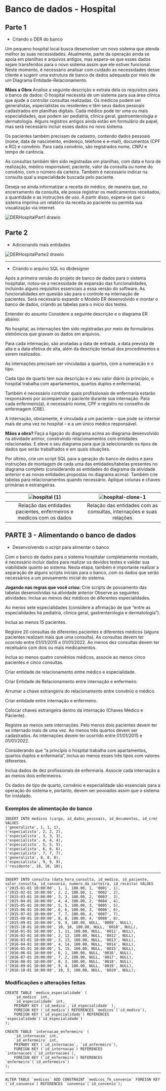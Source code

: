 # Banco de dados - Hospital

## Parte 1
- Criando o DER do banco

Um pequeno hospital local busca desenvolver um novo sistema que atenda melhor às suas necessidades. Atualmente, parte da operação ainda se apoia em planilhas e arquivos antigos, mas espera-se que esses dados sejam transferidos para o novo sistema assim que ele estiver funcional. Neste momento, é necessário analisar com cuidado as necessidades desse cliente e sugerir uma estrutura de banco de dados adequada por meio de um Diagrama Entidade-Relacionamento.

**Mãos a Obra**
Analise a seguinte descrição e extraia dela os requisitos para o banco de dados:
O hospital necessita de um sistema para sua área clínica que ajude a controlar consultas realizadas. Os médicos podem ser generalistas, especialistas ou residentes e têm seus dados pessoais cadastrados em planilhas digitais. Cada médico pode ter uma ou mais especialidades, que podem ser pediatria, clínica geral, gastroenterologia e dermatologia. Alguns registros antigos ainda estão em formulário de papel, mas será necessário incluir esses dados no novo sistema.

Os pacientes também precisam de cadastro, contendo dados pessoais (nome, data de nascimento, endereço, telefone e e-mail), documentos (CPF e RG) e convênio. Para cada convênio, são registrados nome, CNPJ e tempo de carência.

As consultas também têm sido registradas em planilhas, com data e hora de realização, médico responsável, paciente, valor da consulta ou nome do convênio, com o número da carteira. Também é necessário indicar na consulta qual a especialidade buscada pelo paciente.

Deseja-se ainda informatizar a receita do médico, de maneira que, no encerramento da consulta, ele possa registrar os medicamentos receitados, a quantidade e as instruções de uso. A partir disso, espera-se que o sistema imprima um relatório da receita ao paciente ou permita sua visualização via internet.

![DERHospitalPart1 drawio](https://github.com/Christian-Rui/banco_de_dados_hospital/assets/113655013/40513e15-d044-45c7-955b-0ffe4fe4ed94)

## Parte 2
- Adicionando mais entidades
  
![DERHospitalParte2 drawio](https://github.com/Christian-Rui/banco_de_dados_hospital/assets/113655013/80a65af8-467b-4046-a30d-107c8c000dd3)

---

- Criando o arquivo SQL no dbdesigner

Após a primeira versão do projeto de banco de dados para o sistema hospitalar, notou-se a necessidade de expansão das funcionalidades, incluindo alguns requisitos essenciais a essa versão do software. As funcionalidades em questão são para o controle na internação de pacientes. Será necessário expandir o Modelo ER desenvolvido e montar o banco de dados, criando as tabelas para o início dos testes.

Entender do assunto
Considere a seguinte descrição e o diagrama ER abaixo:

No hospital, as internações têm sido registradas por meio de formulários eletrônicos que gravam os dados em arquivos. 

Para cada internação, são anotadas a data de entrada, a data prevista de alta e a data efetiva de alta, além da descrição textual dos procedimentos a serem realizados. 

As internações precisam ser vinculadas a quartos, com a numeração e o tipo. 

Cada tipo de quarto tem sua descrição e o seu valor diário (a princípio, o hospital trabalha com apartamentos, quartos duplos e enfermaria).

Também é necessário controlar quais profissionais de enfermaria estarão responsáveis por acompanhar o paciente durante sua internação. Para cada enfermeiro(a), é necessário nome, CPF e registro no conselho de enfermagem (CRE).

A internação, obviamente, é vinculada a um paciente – que pode se internar mais de uma vez no hospital – e a um único médico responsável.

**Mãos a obra?**
Faça a ligação do diagrama acima ao diagrama desenvolvido na atividade antrior, construindo relacionamentos com entidades relacionadas. E eleve o seu diagrama para que já selecionando os tipos de dados que serão trabalhados e em quais situações. 

Por último, crie um script SQL para a geração do banco de dados e para instruções de montagem de cada uma das entidades/tabelas presentes no diagrama completo (considerando as entidades do diagrama da atividade anterior e as novas entidades propostas no diagrama acima). Também crie tabelas para relacionamentos quando necessário. Aplique colunas e chaves primárias e estrangeiras.


| ![hospital (1)](https://github.com/Christian-Rui/banco_de_dados_hospital/assets/113655013/59ae03f2-4e12-41ca-8f4e-97c1e0603d72) | ![hospital-clone-1](https://github.com/Christian-Rui/banco_de_dados_hospital/assets/113655013/23123cb4-b23e-45eb-aee0-522a2f22349c) |
|:---:|:---:|
| Relação das entidades pacientes, enfermeiros e medicos com os dados | Relação das entidades com as consultas, internações e suas relações |

## PARTE 3 - Alimentando o banco de dados
- Desenvolvendo o script para alimentar o banco

Com o banco de dados para o sistema hospitalar completamente montado, é necessário incluir dados para realizar os devidos testes e validar sua viabilidade quanto ao sistema. Nesta etapa, também é importante realizar a separação de alguns scripts iniciais para o banco, com os dados que serão necessários a um povoamento inicial do sistema.

**Jogando nas regras que você criou:**
Crie scripts de povoamento das tabelas desenvolvidas na atividade anterior
Observe as seguintes atividades: 
Inclua ao menos dez médicos de diferentes especialidades.

Ao menos sete especialidades (considere a afirmação de que “entre as especialidades há pediatria, clínica geral, gastrenterologia e dermatologia”).

Inclua ao menos 15 pacientes.

Registre 20 consultas de diferentes pacientes e diferentes médicos (alguns pacientes realizam mais que uma consulta). As consultas devem ter ocorrido entre 01/01/2015 e 01/01/2022. Ao menos dez consultas devem ter receituário com dois ou mais medicamentos.

Inclua ao menos quatro convênios médicos, associe ao menos cinco pacientes e cinco consultas.

Criar entidade de relacionamento entre médico e especialidade. 

Criar Entidade de Relacionamento entre internação e enfermeiro. 

Arrumar a chave estrangeira do relacionamento entre convênio e médico.

Criar entidade entre internação e enfermeiro.

Colocar chaves estrangeira dentro da internação (Chaves Médico e Paciente).

Registre ao menos sete internações. Pelo menos dois pacientes devem ter se internado mais de uma vez. Ao menos três quartos devem ser cadastrados. As internações devem ter ocorrido entre 01/01/2015 e 01/01/2022.

Considerando que “a princípio o hospital trabalha com apartamentos, quartos duplos e enfermaria”, inclua ao menos esses três tipos com valores diferentes.

Inclua dados de dez profissionais de enfermaria. Associe cada internação a ao menos dois enfermeiros.

Os dados de tipo de quarto, convênio e especialidade são essenciais para a operação do sistema e, portanto, devem ser povoados assim que o sistema for instalado.

### Exemplos de alimentação do banco
```MySQL
INSERT INTO medicos (cargo, id_dados_pessoais, id_documentos, id_crm) VALUES
('generalista', 1, 1, 1),
('especialista', 2, 2, 2),
('especialista', 3, 3, 3),
('especialista', 4, 4, 4),
('especialista', 5, 5, 5),
('especialista', 6, 6, 6),
('especialista', 7, 7, 7),
('generalista', 8, 8, 8),
('especialista', 9, 9, 9),
('residente', 10, 10, 10);
```

------

```MySQL
INSERT INTO consulta (data_hora_consulta, id_medico, id_paciente, valor_consulta, id_convenio, numero_da_carteira, id_receita) VALUES
('2015-01-01 10:00:00', 1, 1, 100.00, 1, '0001', 1),
('2015-02-01 10:00:00', 2, 2, 100.00, 1, '0002', 2),
('2015-03-01 10:00:00', 3, 3, 100.00, 2, '0003', 3),
('2015-04-01 10:00:00', 4, 4, 100.00, 2, '0004', 4),
('2015-05-01 10:00:00', 5, 5, 100.00, 3, '0005', 5),
('2015-06-01 10:00:00', 6, 6, 100.00, 3, '0006', 6),
('2015-07-01 10:00:00', 7, 7, 100.00, 4, '0007', 7),
('2015-08-01 10:00:00', 8, 8, 100.00, 4, '0008', 8),
('2015-09-01 10:00:00', 9, 9, 100.00, NULL, '0009', NULL),
('2015-10-01 10:00:00', 10, 10, 100.00, NULL, '0010', NULL),
('2016-01-01 10:00:00', 1, 11, 100.00, NULL, '0011', NULL),
('2016-02-01 10:00:00', 2, 12, 100.00, NULL, '0012', NULL),
('2016-03-01 10:00:00', 3, 13, 100.00, NULL, '0013', NULL),
('2016-04-01 10:00:00', 4, 14, 100.00, NULL, '0014', NULL),
('2016-05-01 10:00:00', 5, 15, 100.00, NULL, '0015', NULL),
('2016-06-01 10:00:00', 6, 1, 100.00, NULL, '0016', NULL),
('2016-07-01 10:00:00', 7, 2, 100.00, NULL, '0017', NULL),
('2016-08-01 10:00:00', 8, 3, 100.00, NULL, '0018', NULL),
('2016-09-01 10:00:00', 9, 4, 100.00, NULL, '0019', NULL),
('2016-10-01 10:00:00', 10, 5, 100.00, NULL, '0020', NULL);
```

### Modificações e alterações feitas

```MySQL
CREATE TABLE `medico_especialidade` (
    `id_medico` int,
	`id_especialidade` int,
    PRIMARY KEY (`id_medico`,`id_especialidade` ),
    FOREIGN KEY (`id_medico`) REFERENCES `medicos`(`id_medico`),
    FOREIGN KEY (`id_especialidade`) REFERENCES `especialidade`(`id_especialidade`)
);

CREATE TABLE `internacao_enfermeiro` (
    `id_internacao` int,
    `id_enfermeiro` int,
    PRIMARY KEY (`id_internacao`, `id_enfermeiro`),
    FOREIGN KEY (`id_internacao`) REFERENCES `internacoes`(`id_internacoes`),
    FOREIGN KEY (`id_enfermeiro`) REFERENCES `enfermeiro`(`id_enfermeiro`)
);
```

---

```MySQL
ALTER TABLE `medicos` ADD CONSTRAINT `medicos_fk_convenio` FOREIGN KEY (`id_convenio`) REFERENCES `convenio`(`id_convenio`);
```
